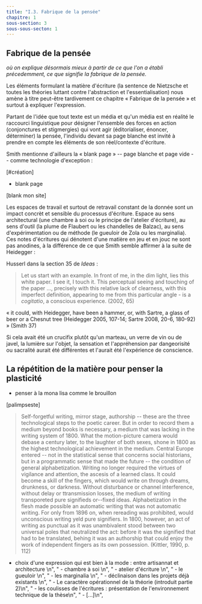 ```yaml
---
title: "I.3. Fabrique de la pensée"
chapitre: 1
sous-section: 3
sous-sous-secton: 1
---
```


## Fabrique de la pensée 
*où on explique désormais mieux à partir de ce que l'on a établi précedemment, ce que signifie la fabrique de la pensée.*

Les éléments formulant la matière d'écriture (la sentence de Nietzsche et toutes les théories luttant contre l'abstraction et l'essentialisation) nous amène à titre peut-être tardivement ce chapitre « Fabrique de la pensée » et surtout à expliquer l'expression. 

Partant de l'idée que tout texte est un média et qu'un média est en réalité le raccourci linguistique pour désigner l'ensemble des forces en action (conjonctures et stigmergies) qui vont agir (éditorialiser, énoncer, déterminer) la pensée, l'individu devant sa page blanche est invité à prendre en compte les éléments de son réel/contexte d'écriture. 

Smith mentionne d'ailleurs la « blank page » -- page blanche et page vide -- comme technologie d'exception : 

[#création]
- blank page 

[blank mon site]

Les espaces de travail et surtout de retravail constant de la donnée sont un impact concrèt et sensible du processus d'écriture. Espace au sens architectural (une chambre à soi ou le principe de l'atelier d'écriture), au sens d'outil (la plume de Flaubert ou les chandelles de Balzac), au sens d'expérimentation ou de méthode (le gueuloir de Zola ou les marginalia). Ces notes d'écritures qui dénotent d'une matière en jeu et en jouc ne sont pas anodines, à la différence de ce que Smith semble affirmer à la suite de Heidegger : 

Husserl dans la section 35 de *Ideas* : 

>Let us start with an example. In front of me, in the dim light, lies this white paper. I see it, I touch it. This perceptual seeing and touching of the paper ..., precisely with this relative lack of clearness, with this imperfect definition, appearing to me from this particular angle - is a *cogitatio*, a conscious experience. (2002, 65)


 « it could, with Heidegger, have been a hammer, or, with Sartre, a glass of beer or a Chesnut tree (Heidegger 2005, 107-14; Sartre 2008, 20-6, 180-92) » (Smith 37)

Si cela avait été un crucifix plutôt qu'un marteau, un verre de vin ou de javel, la lumière sur l'objet, la sensation et l'appréhension par dangeorisité ou sacralité aurait été différentes et l'aurait été l'expérience de conscience. 

## La répétition de la matière pour penser la plasticité

- penser à la mona lisa comme le brouillon


[palimpseste]


>Self-forgetful writing, mirror stage, authorship -- these are the three technological steps to the poetic career. But in order to record them a medium beyond books is necessary, a medium that was lacking in the writing system of 1800. What the motion-picture camera would debase a century later, to the laughter of both sexes, shone in 1800 as the highest technological achievement in the medium. Central Europe entered -- not in the statistical sense that concerns social historians, but in a programmatic sense that made the future -- the condition of general alphabetization. Writing no longer required the virtues of vigilance and attention, the ascesis of a learned class. It could become a skill of the fingers, which would write on through dreams, drunkness, or darkness. Without disturbance or channel interference, without delay or ttransmission losses, the medium of writing transporeted pure signifieds or--fixed ideas. Alphabetization in the flesh made possible an automatic writing that was not automatic writing. For only from 1896 on, when rereading was prohibited, would unconscious writing yeld pure signifiers. In 1800, however, an act of writing as punctual as it was unambivalent stood between two universal poles that neutralized the act: before it was the signified that had to be translated, behing it was an authorship that could enjoy the work of independent fingers as its own possession. (Kittler, 1990, p. 112)

- choix d'une expression qui est bien à la mode : entre artisannat et architecture \n",
    "        - chambre à soi \n",
    "        - atelier d'écriture \n",
    "        - le gueuloir \n",
    "        - les marginalia \n",
    "    - déclinaison dans les projets déjà existants \n",
    "    - Le caractère opérationnel de la théorie (introduit partie 2)\n",
    "    - les coulisses de l'écritures : présentation de l'environnement technique de la thèse\n",
    "    - [...]\n",